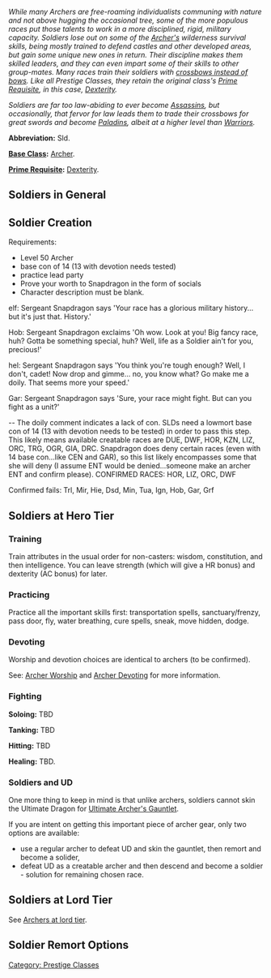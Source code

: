 *While many Archers are free-roaming individualists communing with
nature and not above hugging the occasional tree, some of the more
populous races put those talents to work in a more disciplined, rigid,
military capacity. Soldiers lose out on some of the
[Archer's](:Category:Archers "wikilink") wilderness survival skills,
being mostly trained to defend castles and other developed areas, but
gain some unique new ones in return. Their discipline makes them skilled
leaders, and they can even impart some of their skills to other
group-mates. Many races train their soldiers with [crossbows instead of
bows](:Category:Missile_Weapons "wikilink"). Like all Prestige Classes,
they retain the original class's [Prime
Requisite](Prime_Requisite "wikilink"), in this case,
[Dexterity](Dexterity "wikilink").*

*Soldiers are far too law-abiding to ever become
[Assassins](:Category:Assassins "wikilink"), but occasionally, that
fervor for law leads them to trade their crossbows for great swords and
become [Paladins](:Category:Paladins "wikilink"), albeit at a higher
level than [Warriors](:Category:Warriors "wikilink").*

**Abbreviation:** Sld.

**[Base Class](:Category:_Core_Classes "wikilink"):**
[Archer](:Category:_Archers "wikilink").

**[Prime Requisite](Prime_Requisite "wikilink"):**
[Dexterity](Dexterity "wikilink").

## Soldiers in General

## Soldier Creation

Requirements:

-   Level 50 Archer
-   base con of 14 (13 with devotion needs tested)
-   practice lead party
-   Prove your worth to Snapdragon in the form of socials
-   Character description must be blank.

elf: Sergeant Snapdragon says 'Your race has a glorious military
history... but it's just that. History.'

Hob: Sergeant Snapdragon exclaims 'Oh wow. Look at you! Big fancy race,
huh? Gotta be something special, huh? Well, life as a Soldier ain't for
you, precious!'

hel: Sergeant Snapdragon says 'You think you're tough enough? Well, I
don't, cadet! Now drop and gimme... no, you know what? Go make me a
doily. That seems more your speed.'

Gar: Sergeant Snapdragon says 'Sure, your race might fight. But can you
fight as a unit?'

-- The doily comment indicates a lack of con. SLDs need a lowmort base
con of 14 (13 with devotion needs to be tested) in order to pass this
step. This likely means available creatable races are DUE, DWF, HOR,
KZN, LIZ, ORC, TRG, OGR, GIA, DRC. Snapdragon does deny certain races
(even with 14 base con...like CEN and GAR), so this list likely
encompasses some that she will deny (I assume ENT would be
denied...someone make an archer ENT and confirm please). CONFIRMED
RACES: HOR, LIZ, ORC, DWF

Confirmed fails: Trl, Mir, Hie, Dsd, Min, Tua, Ign, Hob, Gar, Grf

## Soldiers at Hero Tier

### Training

Train attributes in the usual order for non-casters: wisdom,
constitution, and then intelligence. You can leave strength (which will
give a HR bonus) and dexterity (AC bonus) for later.

### Practicing

Practice all the important skills first: transportation spells,
sanctuary/frenzy, pass door, fly, water breathing, cure spells, sneak,
move hidden, dodge.

### Devoting

Worship and devotion choices are identical to archers (to be confirmed).

See: [Archer Worship](:Category:Archers#Worshipping "wikilink") and
[Archer Devoting](:Category:Archers#Devoting "wikilink") for more
information.

### Fighting

**Soloing:** TBD

**Tanking:** TBD

**Hitting:** TBD

**Healing:** TBD.

### Soldiers and UD

One more thing to keep in mind is that unlike archers, soldiers cannot
skin the Ultimate Dragon for [Ultimate Archer's
Gauntlet](Ultimate_Archer's_Gauntlet "wikilink").

If you are intent on getting this important piece of archer gear, only
two options are available:

-   use a regular archer to defeat UD and skin the gauntlet, then remort
    and become a solider,
-   defeat UD as a creatable archer and then descend and become a
    soldier - solution for remaining chosen race.

## Soldiers at Lord Tier

See [Archers at lord
tier](:Category:Archers#Archers_at_Lord_Tier "wikilink").

## Soldier Remort Options

[Category: Prestige Classes](Category:_Prestige_Classes "wikilink")
